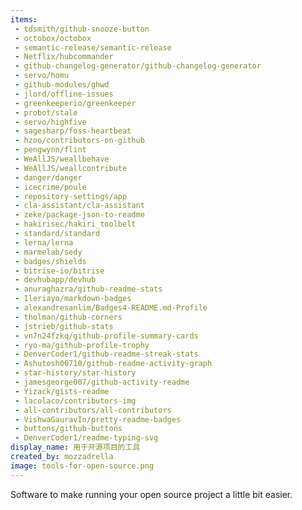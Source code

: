 ```yaml
---
items:
 - tdsmith/github-snooze-button
 - octobox/octobox
 - semantic-release/semantic-release
 - Netflix/hubcommander
 - github-changelog-generator/github-changelog-generator
 - servo/homu
 - github-modules/ghwd
 - jlord/offline-issues
 - greenkeeperio/greenkeeper
 - probot/stale
 - servo/highfive
 - sagesharp/foss-heartbeat
 - hzoo/contributors-on-github
 - pengwynn/flint
 - WeAllJS/weallbehave
 - WeAllJS/weallcontribute
 - danger/danger
 - icecrime/poule
 - repository-settings/app
 - cla-assistant/cla-assistant
 - zeke/package-json-to-readme
 - hakirisec/hakiri_toolbelt
 - standard/standard
 - lerna/lerna
 - marmelab/sedy
 - badges/shields
 - bitrise-io/bitrise
 - devhubapp/devhub
 - anuraghazra/github-readme-stats
 - Ileriayo/markdown-badges
 - alexandresanlim/Badges4-README.md-Profile
 - tholman/github-corners
 - jstrieb/github-stats
 - vn7n24fzkq/github-profile-summary-cards
 - ryo-ma/github-profile-trophy
 - DenverCoder1/github-readme-streak-stats
 - Ashutosh00710/github-readme-activity-graph
 - star-history/star-history
 - jamesgeorge007/github-activity-readme
 - Yizack/gists-readme
 - lacolaco/contributors-img
 - all-contributors/all-contributors
 - VishwaGauravIn/pretty-readme-badges
 - buttons/github-buttons
 - DenverCoder1/readme-typing-svg
display_name: 用于开源项目的工具
created_by: mozzadrella
image: tools-for-open-source.png
---
```

Software to make running your open source project a little bit easier.
